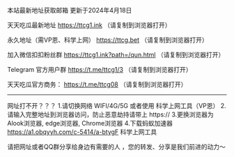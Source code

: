 本站最新地址获取邮箱 更新于2024年4月18日

天天吃瓜最新地址    https://ttcg1.ink （请复制到浏览器打开）

永久地址（需VP恩、科学上网）   https://ttcg.bet （请复制到浏览器打开）

加入微信扣扣粉丝群    https://ttcg1.ink?path=/qun.html  （请复制到浏览器打开）

Telegram 官方用户群    https://t.me/ttcg1/3  （请复制到浏览器打开）

天天吃瓜官方商务：   https://t.me/ttcg08  （请复制到浏览器打开）



----------------------------------

网址打不开？？？
1.请切换网络 WIFI/4G/5G 或者使用 科学上网工具（VP恩）
2.请输入完整地址到浏览器访问，防止恶意劫持请带上 https://
3.更换浏览器为Alook浏览器, edge浏览器, Chrome浏览器
4.下载蚂蚁加速器 https://a1.obqyyh.com/c-5414/a-btygF 科学上网工具

请把网址或者QQ群分享给身边有需要的人 ，您的转发、分享是我们前进的动力～

